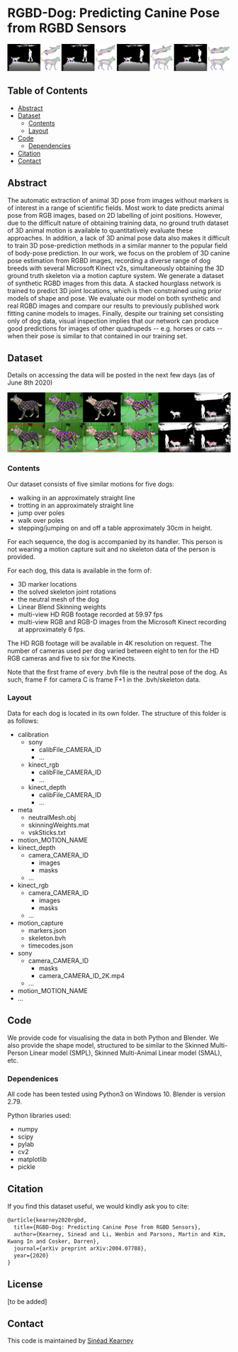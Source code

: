 # RGBD-Dog: Predicting Canine Pose from RGBD Sensors

![V2V-PoseNet](/figs/firstIm_v2.png)

## Table of Contents
  * [Abstract](#abstract)
  * [Dataset](#dataset)
    * [Contents](#contents)
    * [Layout](#layout)
  * [Code](#code)
    * [Dependencies](#dependencies)
  * [Citation](#citation)
  * [Contact](#contact)
  
  
## Abstract
The automatic extraction of animal 3D pose from images without markers is of interest in a range of scientific fields. Most work to date predicts animal pose from RGB images, based on 2D labelling of joint positions. However, due to the difficult nature of obtaining training data, no ground truth dataset of 3D animal motion is available to quantitatively evaluate these approaches. In addition, a lack of 3D animal pose data also makes it difficult to train 3D pose-prediction methods in a similar manner to the popular field of body-pose prediction. In our work, we focus on the problem of 3D canine pose estimation from RGBD images, recording a diverse range of dog breeds with several Microsoft Kinect v2s, simultaneously obtaining the 3D ground truth skeleton via a motion capture system. We generate a dataset of synthetic RGBD images from this data. A stacked hourglass network is trained to predict 3D joint locations, which is then constrained using prior models of shape and pose. We evaluate our model on both synthetic and real RGBD images and compare our results to previously published work fitting canine models to images. Finally, despite our training set consisting only of dog data, visual inspection implies that our network can produce good predictions for images of other quadrupeds -- e.g. horses or cats -- when their pose is similar to that contained in our training set.

## Dataset
Details on accessing the data will be posted in the next few days (as of June 8th 2020)

![V2V-PoseNet](/figs/projAll_v2.png)


### Contents
Our dataset consists of five similar motions for five dogs: 

* walking in an approximately straight line
* trotting in an approximately straight line
* jump over poles
* walk over poles
* stepping/jumping on and off a table approximately 30cm in height.

For each sequence, the dog is accompanied by its handler.
This person is not wearing a motion capture suit and no skeleton data of the person is provided.

For each dog, this data is available in the form of:

* 3D marker locations
* the solved skeleton joint rotations
* the neutral mesh of the dog
* Linear Blend Skinning weights
* multi-view HD RGB footage recorded at 59.97 fps
* multi-view RGB and RGB-D images from the Microsoft Kinect recording at approximately 6 fps.

The HD RGB footage will be available in 4K resolution on request.
The number of cameras used per dog varied between eight to ten for the HD RGB cameras and five to six for the Kinects.

Note that the first frame of every .bvh file is the neutral pose of the dog. As such, frame F for camera C is frame F+1 in the .bvh/skeleton data.
### Layout
Data for each dog is located in its own folder. The structure of this folder is as follows:

- calibration
  - sony
    - calibFile\_CAMERA_ID
    - ...
  - kinect_rgb
    - calibFile\_CAMERA_ID
    - ...
  - kinect_depth
    - calibFile\_CAMERA_ID
    - ...
- meta
  - neutralMesh.obj
  - skinningWeights.mat
  - vskSticks.txt
- motion\_MOTION_NAME
 - kinect_depth
    - camera\_CAMERA_ID
        - images
        - masks
    - ...
 - kinect_rgb
    - camera\_CAMERA_ID
        - images
        - masks
    - ...
 - motion_capture
    - markers.json
    - skeleton.bvh
    - timecodes.json
 - sony
    - camera\_CAMERA_ID
        - masks
        - camera\_CAMERA\_ID_2K.mp4
    - ...
- motion\_MOTION_NAME
- ...

## Code
We provide code for visualising the data in both Python and Blender. We also provide the shape model, structured to be similar to the Skinned Multi-Person Linear model (SMPL), Skinned Multi-Animal Linear model (SMAL), etc.

### Dependenices
All code has been tested using Python3 on Windows 10. Blender is version 2.79.

Python libraries used:
* numpy
* scipy
* pylab
* cv2
* matplotlib
* pickle

## Citation
If you find this dataset useful, we would kindly ask you to cite:

```
@article{kearney2020rgbd,
  title={RGBD-Dog: Predicting Canine Pose from RGBD Sensors},
  author={Kearney, Sinead and Li, Wenbin and Parsons, Martin and Kim, Kwang In and Cosker, Darren},
  journal={arXiv preprint arXiv:2004.07788},
  year={2020}
}
```

## License
[to be added]


## Contact
This code is maintained by [Sinéad Kearney](s.kearney@bath.ac.uk)